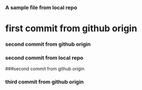 ﻿### A sample file from local repo

# first commit from github origin

### second commit from github origin

### second commit from local repo

###second commit from github origin

### third commit from github origin
